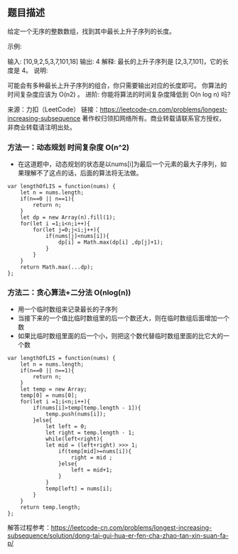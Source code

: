 ## 题目描述
给定一个无序的整数数组，找到其中最长上升子序列的长度。

示例:

输入: [10,9,2,5,3,7,101,18]
输出: 4
解释: 最长的上升子序列是 [2,3,7,101]，它的长度是 4。
说明:

可能会有多种最长上升子序列的组合，你只需要输出对应的长度即可。
你算法的时间复杂度应该为 O(n2) 。
进阶: 你能将算法的时间复杂度降低到 O(n log n) 吗?

来源：力扣（LeetCode）
链接：https://leetcode-cn.com/problems/longest-increasing-subsequence
著作权归领扣网络所有。商业转载请联系官方授权，非商业转载请注明出处。
### 方法一：动态规划   时间复杂度 O(n^2)
* 在这道题中，动态规划的状态是以nums[i]为最后一个元素的最大子序列，如果理解不了这点的话，后面的算法将无法做。
```
var lengthOfLIS = function(nums) {
    let n = nums.length;
    if(n==0 || n==1){
        return n;
    }
    let dp = new Array(n).fill(1);
    for(let i =1;i<n;i++){
        for(let j=0;j<i;j++){
            if(nums[j]<nums[i]){
                dp[i] = Math.max(dp[i] ,dp[j]+1);
            }
        }
    }
    return Math.max(...dp);
};
```
### 方法二：贪心算法+二分法  O(nlog(n))
* 用一个临时数组来记录最长的子序列
* 当接下来的一个值比临时数组里的后一个数还大，则在临时数组后面增加一个数
* 如果比临时数组里面的后一个小，则把这个数代替临时数组里面的比它大的一个数
```
var lengthOfLIS = function(nums) {
    let n = nums.length;
    if(n==0 || n==1){
        return n;
    }
    let temp = new Array;
    temp[0] = nums[0];
    for(let i =1;i<n;i++){
        if(nums[i]>temp[temp.length - 1]){
            temp.push(nums[i]);
        }else{
            let left = 0;
            let right = temp.length - 1;
            while(left<right){
            let mid = (left+right) >>> 1;
                if(temp[mid]>=nums[i]){
                    right = mid ;
                }else{
                    left = mid+1;
                }
            }
            temp[left] = nums[i];
        }
    }
    return temp.length;
};
```
解答过程参考：https://leetcode-cn.com/problems/longest-increasing-subsequence/solution/dong-tai-gui-hua-er-fen-cha-zhao-tan-xin-suan-fa-p/
